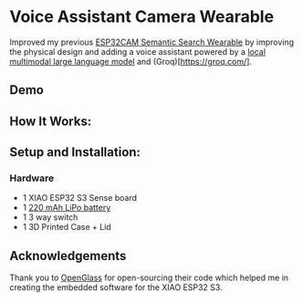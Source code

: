 # Voice Assistant Camera Wearable

Improved my previous [ESP32CAM Semantic Search Wearable](https://github.com/xanderchinxyz/ESP32-CAM-Semantic-Search) by improving the physical design and adding a voice assistant powered by a [local multimodal large language model](https://www.ollama.com/library/moondream) and (Groq)[https://groq.com/].

## Demo

## How It Works:

## Setup and Installation:
### Hardware
- 1 XIAO ESP32 S3 Sense board
- 1 [220 mAh LiPo battery](https://www.amazon.ca/dp/B0CKRBTW8Z?psc=1&ref=ppx_yo2ov_dt_b_product_details)
- 1 3 way switch
- 1 3D Printed Case + Lid

## Acknowledgements
Thank you to [OpenGlass](https://github.com/BasedHardware/OpenGlass) for open-sourcing their code which helped me in creating the embedded software for the XIAO ESP32 S3.
